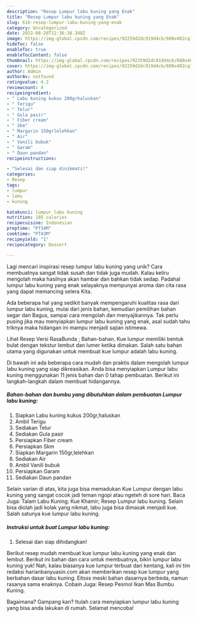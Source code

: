 ```yaml
---
description: "Resep Lumpur labu kuning yang Enak"
title: "Resep Lumpur labu kuning yang Enak"
slug: 616-resep-lumpur-labu-kuning-yang-enak
category: Uncategorized
date: 2022-08-28T12:36:38.348Z
image: https://img-global.cpcdn.com/recipes/92259d2dc919d4cb/680x482cq70/lumpur-labu-kuning-foto-resep-utama.jpg
hideToc: false
enableToc: true
enableTocContent: false
thumbnail: https://img-global.cpcdn.com/recipes/92259d2dc919d4cb/680x482cq70/lumpur-labu-kuning-foto-resep-utama.jpg
cover: https://img-global.cpcdn.com/recipes/92259d2dc919d4cb/680x482cq70/lumpur-labu-kuning-foto-resep-utama.jpg
author: Admin
authorAv: notfound
ratingvalue: 4.2
reviewcount: 4
recipeingredient:
- " Labu kuning kukus 200grhaluskan"
- " Terigu"
- " Telur"
- " Gula pasir"
- " Fiber cream"
- " Skm"
- " Margarin 150grlelehkan"
- " Air"
- " Vanili bubuk"
- " Garam"
- " Daun pandan"
recipeinstructions:

- "Selesai dan siap dinikmati!"
categories:
- Resep
tags:
- lumpur
- labu
- kuning

katakunci: lumpur labu kuning 
nutrition: 185 calories
recipecuisine: Indonesian
preptime: "PT34M"
cooktime: "PT43M"
recipeyield: "1"
recipecategory: Dessert

---
```





Lagi mencari inspirasi resep lumpur labu kuning yang unik? Cara membuatnya sangat tidak susah dan tidak juga mudah. Kalau keliru mengolah maka hasilnya akan hambar dan bahkan tidak sedap. Padahal lumpur labu kuning yang enak selayaknya mempunyai aroma dan cita rasa yang dapat memancing selera Kita.





Ada beberapa hal yang sedikit banyak mempengaruhi kualitas rasa dari lumpur labu kuning, mulai dari jenis bahan, kemudian pemilihan bahan segar dan Bagus, sampai cara mengolah dan menyajikannya. Tak perlu pusing jika mau menyiapkan lumpur labu kuning yang enak,      asal sudah tahu triknya maka hidangan ini mampu menjadi sajian istimewa.














Lihat Resep Versi RasaBunda ; Bahan-bahan. Kue lumpur memiliki bentuk bulat dengan tekstur lembut dan lumer ketika dimakan. Salah satu bahan utama yang digunakan untuk membuat kue lumpur adalah labu kuning.






Di bawah ini ada beberapa cara mudah dan praktis dalam mengolah lumpur labu kuning yang siap dikreasikan. Anda bisa menyiapkan Lumpur labu kuning menggunakan 11 jenis bahan dan 0 tahap pembuatan. Berikut ini langkah-langkah dalam membuat hidangannya.

<!--inarticleads1-->

##### Bahan-bahan dan bumbu yang dibutuhkan dalam pembuatan Lumpur labu kuning:

1. Siapkan  Labu kuning kukus 200gr,haluskan
1. Ambil  Terigu
1. Sediakan  Telur
1. Sediakan  Gula pasir
1. Persiapkan  Fiber cream
1. Persiapkan  Skm
1. Siapkan  Margarin 150gr,lelehkan
1. Sediakan  Air
1. Ambil  Vanili bubuk
1. Persiapkan  Garam
1. Sediakan  Daun pandan


Selain varian di atas, kita juga bisa memadukan Kue Lumpur dengan labu kuning yang sangat cocok jadi teman ngopi atau ngeteh di sore hari. Baca Juga: Talam Labu Kuning; Kue Khamir; Resep Lumpur labu kuning. Selain bisa diolah jadi kolak yang nikmat, labu juga bisa dimasak menjadi kue. Salah satunya kue lumpur labu kuning. 

<!--inarticleads2-->

##### Instruksi untuk buat Lumpur labu kuning:


1. Selesai dan siap dihidangkan!

Berikut resep mudah membuat kue lumpur labu kuning yang enak dan lembut. Berikut ini bahan dan cara untuk membuatnya, bikin lumpur labu kuning yuk! Nah, kalau biasanya kue lumpur terbuat dari kentang, kali ini tim redaksi harianbanyuasin.com akan memberikan resep kue lumpur yang berbahan dasar labu kuning. Eitsss meski bahan dasarnya berbeda, namun rasanya sama enaknya. Cobain Juga: Resep Pesmol Ikan Mas Bumbu Kuning. 

Bagaimana? Gampang kan? Itulah cara menyiapkan lumpur labu kuning yang bisa anda lakukan di rumah. Selamat mencoba!
